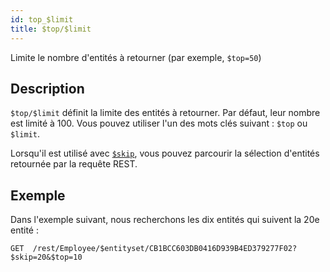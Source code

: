 ```yaml
---
id: top_$limit
title: $top/$limit
---
```


Limite le nombre d'entités à retourner (par exemple, `$top=50`)

## Description

`$top/$limit` définit la limite des entités à retourner. Par défaut, leur nombre est limité à 100. Vous pouvez utiliser l'un des mots clés suivant : `$top` ou `$limit`.

Lorsqu'il est utilisé avec [`$skip`]($skip.md), vous pouvez parcourir la sélection d'entités retournée par la requête REST.

## Exemple

Dans l'exemple suivant, nous recherchons les dix entités qui suivent la 20e entité :

`GET  /rest/Employee/$entityset/CB1BCC603DB0416D939B4ED379277F02?$skip=20&$top=10`